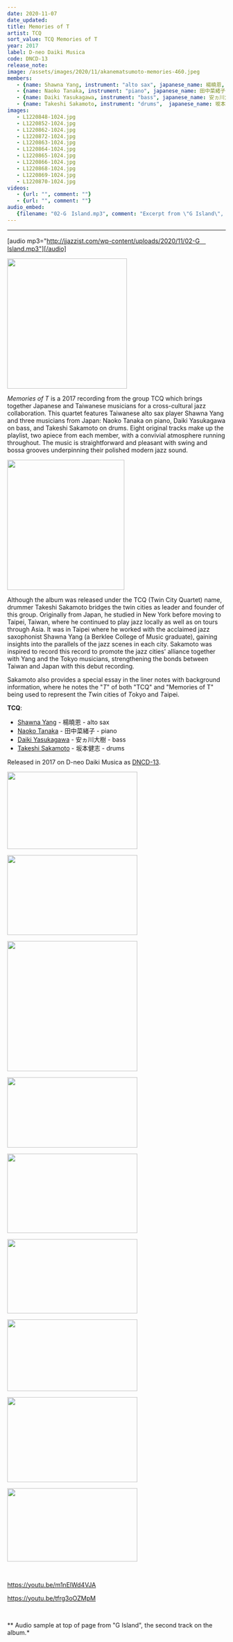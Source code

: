```yaml
---
date: 2020-11-07
date_updated: 
title: Memories of T
artist: TCQ
sort_value: TCQ Memories of T
year: 2017
label: D-neo Daiki Musica
code: DNCD-13
release_note: 
image: /assets/images/2020/11/akanematsumoto-memories-460.jpeg
members:
   - {name: Shawna Yang, instrument: "alto sax", japanese_name: 楊曉恩, url: "http://www.jazzinvention.com/"}
   - {name: Naoko Tanaka, instrument: "piano", japanese_name: 田中菜緒子, url: "http://tanakanaoko.com"}
   - {name: Daiki Yasukagawa, instrument: "bass", japanese_name: 安ヵ川大樹, url: "http://daikiyasukagawa.com/"}
   - {name: Takeshi Sakamoto, instrument: "drums",  japanese_name: 坂本健志, url: "https://www.facebook.com/takeshidrums/"}
images: 
   - L1220848-1024.jpg
   - L1220852-1024.jpg
   - L1220862-1024.jpg
   - L1220872-1024.jpg
   - L1220863-1024.jpg
   - L1220864-1024.jpg
   - L1220865-1024.jpg
   - L1220866-1024.jpg
   - L1220868-1024.jpg
   - L1220869-1024.jpg
   - L1220870-1024.jpg
videos: 
   - {url: "", comment: ""}
   - {url: "", comment: ""}
audio_embed:
   {filename: "02-G　Island.mp3", comment: "Excerpt from \"G Island\", the second track on the album:"}
---
```

---
[audio mp3="http://jjazzist.com/wp-content/uploads/2020/11/02-G　Island.mp3"][/audio]

<a href="http://jjazzist.com/wp-content/uploads/2020/10/L1220848.jpg"><img class="size-medium wp-image-6235 alignright" src="http://jjazzist.com/wp-content/uploads/2020/10/L1220848-276x300.jpg" alt="" width="276" height="300" /></a>

*Memories of T* is a 2017 recording from the group TCQ which brings together Japanese and Taiwanese musicians for a cross-cultural jazz collaboration. This quartet features Taiwanese alto sax player Shawna Yang and three musicians from Japan: Naoko Tanaka on piano, Daiki Yasukagawa on bass, and Takeshi Sakamoto on drums. Eight original tracks make up the playlist, two apiece from each member, with a convivial atmosphere running throughout. The music is straightforward and pleasant with swing and bossa grooves underpinning their polished modern jazz sound.

<a href="http://jjazzist.com/wp-content/uploads/2020/10/L1220852.jpg"><img class="size-medium wp-image-6236 alignright" src="http://jjazzist.com/wp-content/uploads/2020/10/L1220852-270x300.jpg" alt="" width="270" height="300" /></a>

Although the album was released under the TCQ (Twin City Quartet) name, drummer Takeshi Sakamoto bridges the twin cities as leader and founder of this group. Originally from Japan, he studied in New York before moving to Taipei, Taiwan, where he continued to play jazz locally as well as on tours through Asia. It was in Taipei where he worked with the acclaimed jazz saxophonist Shawna Yang (a Berklee College of Music graduate), gaining insights into the parallels of the jazz scenes in each city. Sakamoto was inspired to record this record to promote the jazz cities' alliance together with Yang and the Tokyo musicians, strengthening the bonds between Taiwan and Japan with this debut recording.

Sakamoto also provides a special essay in the liner notes with background information, where he notes the "*T*" of both "TCQ" and "Memories of T" being used to represent the *T*win cities of *T*okyo and *T*aipei.

<strong>TCQ</strong>:
<ul>
 	<li><a href="http://www.jazzinvention.com/">Shawna Yang</a> - 楊曉恩 - alto sax</li>
 	<li><a href="http://tanakanaoko.com">Naoko Tanaka</a> - 田中菜緒子 - piano</li>
 	<li><a href="http://daikiyasukagawa.com/">Daiki Yasukagawa</a> - 安ヵ川大樹 - bass</li>
 	<li><a href="https://www.facebook.com/takeshidrums/">Takeshi Sakamoto</a> - 坂本健志 - drums</li>
</ul>
Released in 2017 on D-neo Daiki Musica as <a href="http://www.d-musica.co.jp/release/neo/DNCD-13.html">DNCD-13</a>.

<a href="http://jjazzist.com/wp-content/uploads/2020/10/L1220862.jpg"><img class="size-medium wp-image-6247 alignnone" src="http://jjazzist.com/wp-content/uploads/2020/10/L1220862-300x178.jpg" alt="" width="300" height="178" /></a>

<a href="http://jjazzist.com/wp-content/uploads/2020/10/L1220872.jpg"><img class="alignnone size-medium wp-image-6244" src="http://jjazzist.com/wp-content/uploads/2020/10/L1220872-300x184.jpg" alt="" width="300" height="184" /></a>

<a href="http://jjazzist.com/wp-content/uploads/2020/10/L1220863.jpg"><img class="alignnone size-medium wp-image-6237" src="http://jjazzist.com/wp-content/uploads/2020/10/L1220863-300x300.jpg" alt="" width="300" height="300" /></a>

<a href="http://jjazzist.com/wp-content/uploads/2020/10/L1220864.jpg"><img class="alignnone size-medium wp-image-6238" src="http://jjazzist.com/wp-content/uploads/2020/10/L1220864-300x162.jpg" alt="" width="300" height="162" /></a>

<a href="http://jjazzist.com/wp-content/uploads/2020/10/L1220865.jpg"><img class="alignnone size-medium wp-image-6239" src="http://jjazzist.com/wp-content/uploads/2020/10/L1220865-300x183.jpg" alt="" width="300" height="183" /></a>

<a href="http://jjazzist.com/wp-content/uploads/2020/10/L1220866.jpg"><img class="alignnone size-medium wp-image-6240" src="http://jjazzist.com/wp-content/uploads/2020/10/L1220866-300x171.jpg" alt="" width="300" height="171" /></a>

<a href="http://jjazzist.com/wp-content/uploads/2020/10/L1220868.jpg"><img class="alignnone size-medium wp-image-6241" src="http://jjazzist.com/wp-content/uploads/2020/10/L1220868-300x165.jpg" alt="" width="300" height="165" /></a>

<a href="http://jjazzist.com/wp-content/uploads/2020/10/L1220869.jpg"><img class="alignnone size-medium wp-image-6242" src="http://jjazzist.com/wp-content/uploads/2020/10/L1220869-300x196.jpg" alt="" width="300" height="196" /></a>

<a href="http://jjazzist.com/wp-content/uploads/2020/10/L1220870.jpg"><img class="alignnone size-medium wp-image-6243" src="http://jjazzist.com/wp-content/uploads/2020/10/L1220870-300x169.jpg" alt="" width="300" height="169" /></a>

&nbsp;

https://youtu.be/m1nElWd4VJA

https://youtu.be/tfrg3oOZMpM

&nbsp;

** Audio sample at top of page from "G Island", the second track on the album.*

